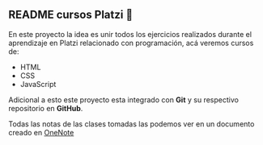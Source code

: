 ## README cursos Platzi 💚

En este proyecto la idea es unir todos los ejercicios realizados durante el aprendizaje en Platzi relacionado con programación, acá veremos cursos de:
+ HTML
+ CSS
+ JavaScript

Adicional a esto este proyecto esta integrado con **Git** y su respectivo repositorio en **GitHub**.

Todas las notas de las clases tomadas las podemos ver en un documento creado en [OneNote](http://https://1drv.ms/u/s!AlXmzYYwiHeA4FcnurC3yzOWXkox?e=kOM40l "OneNote") 